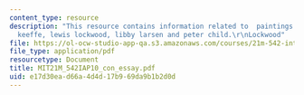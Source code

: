```yaml
---
content_type: resource
description: "This resource contains information related to  paintings of o\u2019\
  keeffe, lewis lockwood, libby larsen and peter child.\r\nLockwood"
file: https://ol-ocw-studio-app-qa.s3.amazonaws.com/courses/21m-542-interdisciplinary-approaches-to-musical-time-january-iap-2010/e17d30ead66a4d4d17b969da9b1b2d0d_MIT21M_542IAP10_con_essay.pdf
file_type: application/pdf
resourcetype: Document
title: MIT21M_542IAP10_con_essay.pdf
uid: e17d30ea-d66a-4d4d-17b9-69da9b1b2d0d
---
```

